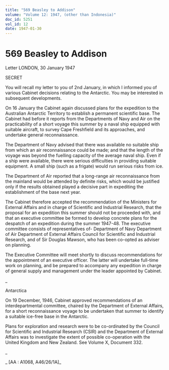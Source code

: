 ```yaml
---
title: "569 Beasley to Addison"
volume: "Volume 12: 1947, (other than Indonesia)"
doc_id: 5251
vol_id: 12
date: 1947-01-30
---
```


# 569 Beasley to Addison

Letter LONDON, 30 January 1947

SECRET

You will recall my letter to you of 2nd January, in which I informed you of various Cabinet decisions relating to the Antarctic. You may be interested in subsequent developments.

On 16 January the Cabinet again discussed plans for the expedition to the Australian Antarctic Territory to establish a permanent scientific base. The Cabinet had before it reports from the Departments of Navy and Air on the practicability of a short voyage this summer by a naval ship equipped with suitable aircraft, to survey Cape Freshfield and its approaches, and undertake general reconnaissance.

The Department of Navy advised that there was available no suitable ship from which an air reconnaissance could be made; and that the length of the voyage was beyond the fuelling capacity of the average naval ship. Even if a ship were available, there were serious difficulties in providing suitable equipment. A small ship (such as a frigate) would run serious risks from ice.

The Department of Air reported that a long-range air reconnaissance from the mainland would be attended by definite risks, which would be justified only if the results obtained played a decisive part in expediting the establishment of the base next year.

The Cabinet therefore accepted the recommendation of the Ministers for External Affairs and in charge of Scientific and Industrial Research, that the proposal for an expedition this summer should not be proceeded with, and that an executive committee be formed to develop concrete plans for the despatch of an expedition during the summer 1947-48. The executive committee consists of representatives of- Department of Navy Department of Air Department of External Affairs Council for Scientific and Industrial Research, and of Sir Douglas Mawson, who has been co-opted as adviser on planning.

The Executive Committee will meet shortly to discuss recommendations for the appointment of an executive officer. The latter will undertake full-time work on planning, and be prepared to accompany any expedition in charge of general supply and management under the leader appointed by Cabinet.

_

Antarctica

On 19 December, 1946, Cabinet approved recommendations of an interdepartmental committee, chaired by the Department of External Affairs, for a short reconnaissance voyage to be undertaken that summer to identify a suitable ice-free base in the Antarctic.

Plans for exploration and research were to be co-ordinated by the Council for Scientific and Industrial Research (CSIR) and the Department of External Affairs was to investigate the extent of possible co-operation with the United Kingdom and New Zealand. See Volume X, Document 332.

_

_ [AA : A1068, A46/26/1A]_
